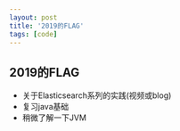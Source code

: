 ```yaml
---
layout: post
title: '2019的FLAG'
tags: [code]
---
```


## 2019的FLAG
- 关于Elasticsearch系列的实践(视频或blog)
- 复习java基础
- 稍微了解一下JVM

